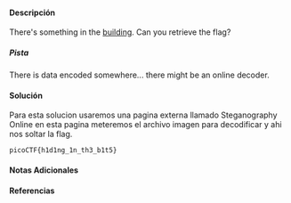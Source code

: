 #### Descripción
There's something in the [building](https://jupiter.challenges.picoctf.org/static/011955b303f293d60c8116e6a4c5c84f/buildings.png). Can you retrieve the flag?
##### Pista
There is data encoded somewhere... there might be an online decoder.

#### Solución 
Para esta solucion usaremos una pagina externa llamado Steganography Online en esta pagina meteremos el archivo imagen para decodificar y ahi nos soltar la flag.
```
picoCTF{h1d1ng_1n_th3_b1t5}
```


#### Notas Adicionales

#### Referencias
